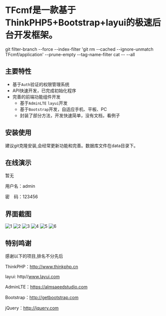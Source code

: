 TFcmf是一款基于ThinkPHP5+Bootstrap+layui的极速后台开发框架。
===============

git filter-branch --force --index-filter 'git rm --cached --ignore-unmatch TFcmf/application' --prune-empty --tag-name-filter cat -- --all
## **主要特性**

* 基于`Auth`验证的权限管理系统
* API快速开发，已完成初始化程序
* 完善的前端功能组件开发
    * 基于`AdminLTE` `layui`开发
    * 基于`Bootstrap`开发，自适应手机、平板、PC 
    * 封装了部分方法，开发快速简单，没有文档，看例子


## **安装使用**

建议git克隆安装,会经常更新功能和完善。数据库文件在data目录下。

## **在线演示**
暂无

用户名：admin

密　码：123456

## **界面截图**
![1](https://github.com/itxpp/TFcmf/blob/master/public/uoload/image/20170519/QQ20170523-142040@2x.png "1")
![2](https://github.com/itxpp/TFcmf/blob/master/public/uoload/image/20170519/QQ20170523-142120@2x.png "2")
![3](https://github.com/itxpp/TFcmf/blob/master/public/uoload/image/20170519/QQ20170523-142138@2x.png "3")
![4](https://github.com/itxpp/TFcmf/blob/master/public/uoload/image/20170519/QQ20170523-142205@2x.png "4")
![5](https://github.com/itxpp/TFcmf/blob/master/public/uoload/image/20170519/QQ20170523-142218@2x.png "5")
![6](https://github.com/itxpp/TFcmf/blob/master/public/uoload/image/20170519/QQ20170523-142907@2x.png "6")

## **特别鸣谢**

感谢以下的项目,排名不分先后

ThinkPHP：http://www.thinkphp.cn

layui: http//www.layui.com

AdminLTE：https://almsaeedstudio.com

Bootstrap：http://getbootstrap.com

jQuery：http://jquery.com
